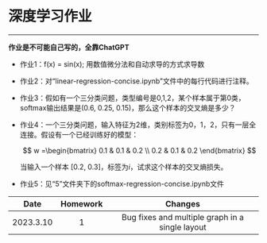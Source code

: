 # 深度学习作业

-----------------

__作业是不可能自己写的，全靠ChatGPT__

- 作业1：f(x) = sin(x); 用数值微分法和自动求导的方式求导数

- 作业2：对“linear-regression-concise.ipynb”文件中的每行代码进行注释。

- 作业3：假如有一个三分类问题，类型编号是0,1,2，某个样本属于第0类，softmax输出结果是(0.6, 0.25, 0.15)，那么这个样本的交叉熵是多少？

- 作业4：一个三分类问题，输入特征为2维，类别标签为0，1，2，只有一层全连接。假设有一个已经训练好的模型：

  $$
    w =\begin{bmatrix} 
    0.1 & 0.1 & 0.2 \\ 
    0.2 & 0.1 & 0.2 
    \end{bmatrix}
  $$

  当输入一个样本 [0.2, 0.3]，标签为$i$，试求这个样本的交叉熵损失。

- 作业5：见“5”文件夹下的softmax-regression-concise.ipynb文件

|   Date    | Homework |                     Changes                     |
| :-------: | :------: | :---------------------------------------------: |
| 2023.3.10 |    1     | Bug fixes and multiple graph in a single layout |

